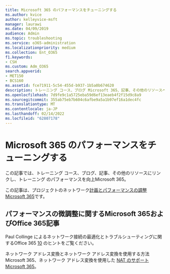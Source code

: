 ```yaml
---
title: Microsoft 365 のパフォーマンスをチューニングする
ms.author: kvice
author: kelleyvice-msft
manager: laurawi
ms.date: 04/09/2019
audience: Admin
ms.topic: troubleshooting
ms.service: o365-administration
ms.localizationpriority: medium
ms.collection: Ent_O365
f1.keywords:
- CSH
ms.custom: Adm_O365
search.appverid:
- MET150
- BCS160
ms.assetid: fce71911-5c54-455d-b937-1b5a0b674620
description: トレーニング コース、ブログ Microsoft 365、記事、その他のリソースへのリンク。
ms.openlocfilehash: 7d9fe9c1a5725eba59d6ef13eaeb4f2f15d9c8a9
ms.sourcegitcommit: 355ab75eb7b604c6afbe9a5a1b97ef16a1dec4fc
ms.translationtype: MT
ms.contentlocale: ja-JP
ms.lasthandoff: 02/14/2022
ms.locfileid: "62807178"
---
```

# <a name="tune-microsoft-365-performance"></a>Microsoft 365 のパフォーマンスをチューニングする

この記事では、トレーニング コース、ブログ、記事、その他のリソースにリンクし、トレーニング のパフォーマンスを向上Microsoft 365。
  
この記事は、プロジェクトのネットワーク[計画とパフォーマンスの調整Microsoft 365](./network-planning-and-performance.md)です。

## <a name="articles-about-fine-tuning-microsoft-365-and-office-365-performance"></a>パフォーマンスの微調整に関するMicrosoft 365およびOffice 365記事

Paul Collinge によるネットワーク接続の最適化とトラブルシューティングに関するOffice 365 [10](/archive/blogs/onthewire/top-10-tips-for-optimising-troubleshooting-your-office-365-network-connectivity) のヒントをご覧ください。
  
ネットワーク アドレス変換とネットワーク アドレス変換を使用する方法Microsoft 365、ネットワーク アドレス変換を使用した [NAT のサポートMicrosoft 365](nat-support-with-microsoft-365.md)。
